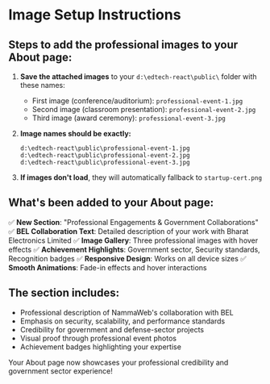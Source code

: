 # Image Setup Instructions

## Steps to add the professional images to your About page:

1. **Save the attached images** to your `d:\edtech-react\public\` folder with these names:

   - First image (conference/auditorium): `professional-event-1.jpg`
   - Second image (classroom presentation): `professional-event-2.jpg`
   - Third image (award ceremony): `professional-event-3.jpg`

2. **Image names should be exactly:**

   ```
   d:\edtech-react\public\professional-event-1.jpg
   d:\edtech-react\public\professional-event-2.jpg
   d:\edtech-react\public\professional-event-3.jpg
   ```

3. **If images don't load**, they will automatically fallback to `startup-cert.png`

## What's been added to your About page:

✅ **New Section**: "Professional Engagements & Government Collaborations"
✅ **BEL Collaboration Text**: Detailed description of your work with Bharat Electronics Limited
✅ **Image Gallery**: Three professional images with hover effects
✅ **Achievement Highlights**: Government sector, Security standards, Recognition badges
✅ **Responsive Design**: Works on all device sizes
✅ **Smooth Animations**: Fade-in effects and hover interactions

## The section includes:

- Professional description of NammaWeb's collaboration with BEL
- Emphasis on security, scalability, and performance standards
- Credibility for government and defense-sector projects
- Visual proof through professional event photos
- Achievement badges highlighting your expertise

Your About page now showcases your professional credibility and government sector experience!
